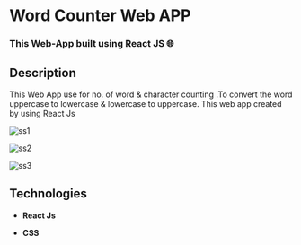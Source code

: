 # Word Counter Web APP

### This Web-App built using React JS 🌐 

## Description


This Web App use for no. of word & character counting .To convert the word uppercase to lowercase & lowercase to uppercase. This web app created by using React Js 




![ss1](https://user-images.githubusercontent.com/117813967/221348353-2011ce1f-33cb-4bcb-b6a2-0e85649930f6.png)


![ss2](https://user-images.githubusercontent.com/117813967/221348386-f736ccb3-b683-4f41-8979-c29c74b548d0.png)


![ss3](https://user-images.githubusercontent.com/117813967/221348410-a250f97e-be2a-4f16-b799-73e26f2b1526.png)




## Technologies

- **React Js**

- **CSS**
